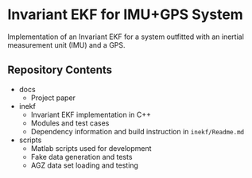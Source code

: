 # Invariant EKF for IMU+GPS System
Implementation of an Invariant EKF for a system outfitted with an inertial measurement unit (IMU) and a GPS.

## Repository Contents
* docs
  - Project paper
* inekf
  - Invariant EKF implementation in C++
  - Modules and test cases
  - Dependency information and build instruction in ```inekf/Readme.md```
* scripts
  - Matlab scripts used for development
  - Fake data generation and tests
  - AGZ data set loading and testing